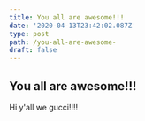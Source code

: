 ```yaml
---
title: You all are awesome!!!
date: '2020-04-13T23:42:02.087Z'
type: post
path: /you-all-are-awesome-
draft: false
---
```

## You all are awesome!!!

Hi y'all we gucci!!!!